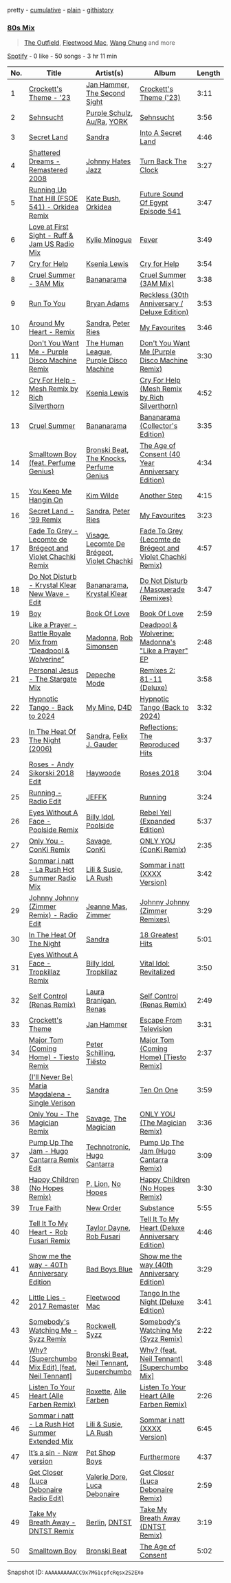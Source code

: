 pretty - [cumulative](/playlists/cumulative/37i9dQZF1EQqZlCxLOykhS.md) - [plain](/playlists/plain/37i9dQZF1EQqZlCxLOykhS) - [githistory](https://github.githistory.xyz/mdn522/spotify-playlist-archive/blob/main/playlists/plain/37i9dQZF1EQqZlCxLOykhS)

### [80s Mix](https://open.spotify.com/playlist/37i9dQZF1EQqZlCxLOykhS)

> <a href=spotify:playlist:37i9dQZF1EIZiHeWKr1GZH>The Outfield</a>, <a href=spotify:playlist:37i9dQZF1EIVOAHdcDTA9Q>Fleetwood Mac</a>, <a href=spotify:playlist:37i9dQZF1EIZD4VtXJGd2L>Wang Chung</a> and more

[Spotify](https://open.spotify.com/user/spotify) - 0 like - 50 songs - 3 hr 11 min

| No. | Title | Artist(s) | Album | Length |
|---|---|---|---|---|
| 1 | [Crockett's Theme \- '23](https://open.spotify.com/track/2JOM6F77PQa1kkA3TCCYHx) | [Jan Hammer](https://open.spotify.com/artist/50zRydJXfkLzGIOj9mITfy), [The Second Sight](https://open.spotify.com/artist/5L456U6gjOzLD4ujOrza3c) | [Crockett's Theme \('23\)](https://open.spotify.com/album/4NiQUJ5MDSolixUXOEYHOY) | 3:11 |
| 2 | [Sehnsucht](https://open.spotify.com/track/7MtWt7agVZGngXRPhH7E9u) | [Purple Schulz](https://open.spotify.com/artist/4hT1uhDdszqVZRRBuDw1aO), [Au/Ra](https://open.spotify.com/artist/1eMmoIprPDWeFdB1FxU6ZV), [YORK](https://open.spotify.com/artist/20L5MecnuNujUE6imrfK0Q) | [Sehnsucht](https://open.spotify.com/album/7pEY3B2tKY9KjYmJ1EwkUf) | 3:56 |
| 3 | [Secret Land](https://open.spotify.com/track/7xNL9ymPzhe3hxP37HY1aw) | [Sandra](https://open.spotify.com/artist/646StQO8yxIiI3niu1OHnG) | [Into A Secret Land](https://open.spotify.com/album/1nIn3GKdFOt9olxMl6zUzV) | 4:46 |
| 4 | [Shattered Dreams \- Remastered 2008](https://open.spotify.com/track/5KXKhCfPNS4342ly8tTf6w) | [Johnny Hates Jazz](https://open.spotify.com/artist/6zpPKMhpOoG646kJgZ7RKf) | [Turn Back The Clock](https://open.spotify.com/album/2x3S4pCzJSpvObdkK8PY4u) | 3:27 |
| 5 | [Running Up That Hill \(FSOE 541\) \- Orkidea Remix](https://open.spotify.com/track/2Ni7hJ4EQHWmOuMvmw23kl) | [Kate Bush](https://open.spotify.com/artist/1aSxMhuvixZ8h9dK9jIDwL), [Orkidea](https://open.spotify.com/artist/0aXrPFaq0OZY0Iv87lEWR7) | [Future Sound Of Egypt Episode 541](https://open.spotify.com/album/7KT2lmYS4WliWjF6USa3D1) | 3:47 |
| 6 | [Love at First Sight \- Ruff & Jam US Radio Mix](https://open.spotify.com/track/3nFL304KxqFg3qq7Frm6uN) | [Kylie Minogue](https://open.spotify.com/artist/4RVnAU35WRWra6OZ3CbbMA) | [Fever](https://open.spotify.com/album/4WzTXHp8bVKkKNu3UQ2Fqu) | 3:49 |
| 7 | [Cry for Help](https://open.spotify.com/track/4GCrTapUS4ZmMUp4eah6tX) | [Ksenia Lewis](https://open.spotify.com/artist/1TJZLHNIOUoFzy8Yt62GBz) | [Cry for Help](https://open.spotify.com/album/3lwvKcWC8WvucDJjifCdB0) | 3:54 |
| 8 | [Cruel Summer \- 3AM Mix](https://open.spotify.com/track/0ioAjIAAqitlnPgHLg83fA) | [Bananarama](https://open.spotify.com/artist/3sc7iUG1Wwpwx7bHeZolgx) | [Cruel Summer \(3AM Mix\)](https://open.spotify.com/album/1TiUBQWvRfyt4noJx8L1FF) | 3:38 |
| 9 | [Run To You](https://open.spotify.com/track/2RWFncSWZEhSRRifqiDNVV) | [Bryan Adams](https://open.spotify.com/artist/3Z02hBLubJxuFJfhacLSDc) | [Reckless \(30th Anniversary / Deluxe Edition\)](https://open.spotify.com/album/2o2G49EPi4lua5zgxUKhLL) | 3:53 |
| 10 | [Around My Heart \- Remix](https://open.spotify.com/track/1wYllEHi3VGRfif8dRvSQe) | [Sandra](https://open.spotify.com/artist/646StQO8yxIiI3niu1OHnG), [Peter Ries](https://open.spotify.com/artist/1aEmlVUsELFecVCxatIeR6) | [My Favourites](https://open.spotify.com/album/3T9bzIzRASahbQomAAhzOt) | 3:46 |
| 11 | [Don't You Want Me \- Purple Disco Machine Remix](https://open.spotify.com/track/3BTzwW4PLNDtREjesuYy03) | [The Human League](https://open.spotify.com/artist/1aX2dmV8XoHYCOQRxjPESG), [Purple Disco Machine](https://open.spotify.com/artist/2WBJQGf1bT1kxuoqziH5g4) | [Don't You Want Me \(Purple Disco Machine Remix\)](https://open.spotify.com/album/6PyR3pcLILu7KgE7axImpq) | 3:30 |
| 12 | [Cry For Help \- Mesh Remix by Rich Silverthorn](https://open.spotify.com/track/3QZWRRYlwiWdrpZCFinfEq) | [Ksenia Lewis](https://open.spotify.com/artist/1TJZLHNIOUoFzy8Yt62GBz) | [Cry For Help \(Mesh Remix by Rich Silverthorn\)](https://open.spotify.com/album/62NSNba4nRMutJCnrtMAgh) | 4:52 |
| 13 | [Cruel Summer](https://open.spotify.com/track/2EGaDf0cPX789H3LNeB03D) | [Bananarama](https://open.spotify.com/artist/3sc7iUG1Wwpwx7bHeZolgx) | [Bananarama \(Collector's Edition\)](https://open.spotify.com/album/4zHriUoFVrq0YZ2kIEOkIW) | 3:35 |
| 14 | [Smalltown Boy \(feat\. Perfume Genius\)](https://open.spotify.com/track/5H7yuv2SupQrXDYItiHy3d) | [Bronski Beat](https://open.spotify.com/artist/2wpWOzQE5TpA0dVnh5YD08), [The Knocks](https://open.spotify.com/artist/2x7EATekOPhFGRx3syMGEC), [Perfume Genius](https://open.spotify.com/artist/2ueoLVCXQ948OfhVvAy3Nn) | [The Age of Consent \(40 Year Anniversary Edition\)](https://open.spotify.com/album/0GrkL3xnshqjHCUEENvSqr) | 4:34 |
| 15 | [You Keep Me Hangin On](https://open.spotify.com/track/1wEeNtO7z41aUqC80shxqK) | [Kim Wilde](https://open.spotify.com/artist/73a6pNH4YtLNgDbPQwXveo) | [Another Step](https://open.spotify.com/album/7g47QK9nosKX9B2zdd8yTs) | 4:15 |
| 16 | [Secret Land \- '99 Remix](https://open.spotify.com/track/4U96euqCG1HlxhHWaeoZhc) | [Sandra](https://open.spotify.com/artist/646StQO8yxIiI3niu1OHnG), [Peter Ries](https://open.spotify.com/artist/1aEmlVUsELFecVCxatIeR6) | [My Favourites](https://open.spotify.com/album/3T9bzIzRASahbQomAAhzOt) | 3:23 |
| 17 | [Fade To Grey \- Lecomte de Brégeot and Violet Chachki Remix](https://open.spotify.com/track/6gP3jfbNT0REkHV1YpYYGT) | [Visage](https://open.spotify.com/artist/0EPf9vAXPdFV5Ezp1sMX8B), [Lecomte De Brégeot](https://open.spotify.com/artist/0Y3QSSc5Uw3g2ZHPkR2bdA), [Violet Chachki](https://open.spotify.com/artist/39MrkAPZRa0GzXX7KaSC3m) | [Fade To Grey \(Lecomte de Brégeot and Violet Chachki Remix\)](https://open.spotify.com/album/0sQQ4gTpRi8JNzzoQ1hn0D) | 4:57 |
| 18 | [Do Not Disturb \- Krystal Klear New Wave \- Edit](https://open.spotify.com/track/7nrNN5sp8GtUeKccwP3Ine) | [Bananarama](https://open.spotify.com/artist/3sc7iUG1Wwpwx7bHeZolgx), [Krystal Klear](https://open.spotify.com/artist/0jqr8aeeHSn5pMEVD4aTrI) | [Do Not Disturb / Masquerade \(Remixes\)](https://open.spotify.com/album/6D3ZqxAwMRz0bAd6pbUwT2) | 3:47 |
| 19 | [Boy](https://open.spotify.com/track/4FQhTIpf3bnxGsCr0dHhtr) | [Book Of Love](https://open.spotify.com/artist/0ow8F3xGkmZWVulTtaiFQo) | [Book Of Love](https://open.spotify.com/album/55egvXrYk8zuETwYpwMt53) | 2:59 |
| 20 | [Like a Prayer \- Battle Royale Mix from “Deadpool & Wolverine”](https://open.spotify.com/track/1xSDXrcZ16nKUZGsOckUTW) | [Madonna](https://open.spotify.com/artist/6tbjWDEIzxoDsBA1FuhfPW), [Rob Simonsen](https://open.spotify.com/artist/2ZeUaZT3s3NSbeV7OS094J) | [Deadpool & Wolverine: Madonna's "Like a Prayer" EP](https://open.spotify.com/album/4Uolzy4jMibs7tewebgYA0) | 2:48 |
| 21 | [Personal Jesus \- The Stargate Mix](https://open.spotify.com/track/2W1BhHcdMclicMsbO8ZKU9) | [Depeche Mode](https://open.spotify.com/artist/762310PdDnwsDxAQxzQkfX) | [Remixes 2: 81\-11 \(Deluxe\)](https://open.spotify.com/album/3IMZt31tzYqPFaMg9fIxv6) | 3:58 |
| 22 | [Hypnotic Tango \- Back to 2024](https://open.spotify.com/track/4pp2su4kculYJMm8xPdp2z) | [My Mine](https://open.spotify.com/artist/6RJSLoaPbwMo58MnK83v8o), [D4D](https://open.spotify.com/artist/6338NoC0VXcC3CMPGGY0Jx) | [Hypnotic Tango \(Back to 2024\)](https://open.spotify.com/album/3auRMPDTTyKfgke8VFN4GH) | 3:32 |
| 23 | [In The Heat Of The Night \(2006\)](https://open.spotify.com/track/0mbbaq4GFL6vcMaZE6ERKK) | [Sandra](https://open.spotify.com/artist/646StQO8yxIiI3niu1OHnG), [Felix J\. Gauder](https://open.spotify.com/artist/35tK5vB1IJe7cXUrcwYW4F) | [Reflections: The Reproduced Hits](https://open.spotify.com/album/5BvMXze64ybiQtlk1MTRTq) | 3:37 |
| 24 | [Roses \- Andy Sikorski 2018 Edit](https://open.spotify.com/track/12EIY4jB5MpHsGIEXqMFTy) | [Haywoode](https://open.spotify.com/artist/2GviMUTaiOo7r5WyOFrviY) | [Roses 2018](https://open.spotify.com/album/6orlBHx8rre7Bfjvl7l4uJ) | 3:04 |
| 25 | [Running \- Radio Edit](https://open.spotify.com/track/4uLqEjWxXnpwJAH4FKxnzI) | [JEFFK](https://open.spotify.com/artist/1nIthbIXe9Zt7p8sHqHcJd) | [Running](https://open.spotify.com/album/6pJUiMQx8M37CT6hP2WTcr) | 3:24 |
| 26 | [Eyes Without A Face \- Poolside Remix](https://open.spotify.com/track/5lVkie1tVUwswcx83M3xYZ) | [Billy Idol](https://open.spotify.com/artist/7lzordPuZEXxwt9aoVZYmG), [Poolside](https://open.spotify.com/artist/5szdY7KaSi7epwyffrbV8c) | [Rebel Yell \(Expanded Edition\)](https://open.spotify.com/album/7toLJZQWTgBbSFE07O2s9D) | 5:37 |
| 27 | [Only You \- ConKi Remix](https://open.spotify.com/track/0YTucYeB2JHIy46k7CqjlU) | [Savage](https://open.spotify.com/artist/2t97iXd3qCH0qMvf83HziW), [ConKi](https://open.spotify.com/artist/2oBcbbUQy8Md3FYXifyPTF) | [ONLY YOU \(ConKi Remix\)](https://open.spotify.com/album/5V96HIpvFBAb7B9j9EUHgT) | 2:35 |
| 28 | [Sommar i natt \- La Rush Hot Summer Radio Mix](https://open.spotify.com/track/0eUjuJ7gwEJNJGpfBjHIfU) | [Lili & Susie](https://open.spotify.com/artist/3oXpnVT7kg367PfwhfwSvK), [LA Rush](https://open.spotify.com/artist/3Fcm1LbnCOQx1Rqf6pLCm3) | [Sommar i natt \(XXXX Version\)](https://open.spotify.com/album/26MYz2OL4GAgXzNzbbyHOt) | 3:42 |
| 29 | [Johnny Johnny \(Zimmer Remix\) \- Radio Edit](https://open.spotify.com/track/5dfq03JQv2SvAmcPfkdCbX) | [Jeanne Mas](https://open.spotify.com/artist/6ItMujsGa113JYrjlfrZXR), [Zimmer](https://open.spotify.com/artist/2pts5B2shsEtIVC4onTFKb) | [Johnny Johnny \(Zimmer Remixes\)](https://open.spotify.com/album/40Z9GgPF8S8QF1yMRWnUCB) | 3:29 |
| 30 | [In The Heat Of The Night](https://open.spotify.com/track/0MSAWjq5aWfTUNL9hv7Epd) | [Sandra](https://open.spotify.com/artist/646StQO8yxIiI3niu1OHnG) | [18 Greatest Hits](https://open.spotify.com/album/5R4nunnQpi3Kh2t5UeMxYS) | 5:01 |
| 31 | [Eyes Without A Face \- Tropkillaz Remix](https://open.spotify.com/track/1I3kwzmR9vPPN3PMmtyHF1) | [Billy Idol](https://open.spotify.com/artist/7lzordPuZEXxwt9aoVZYmG), [Tropkillaz](https://open.spotify.com/artist/5bzWtCkjIAMgN93gLt56SO) | [Vital Idol: Revitalized](https://open.spotify.com/album/0muJUVeQXtAA1eRO4mgDU9) | 3:50 |
| 32 | [Self Control \(Renas Remix\)](https://open.spotify.com/track/5Xjeg5ylXpz8uRwi9MomD2) | [Laura Branigan](https://open.spotify.com/artist/4463nfFMmK1cwAWBQDwT5e), [Renas](https://open.spotify.com/artist/4UdggJL2IG58o6VXY7U4MS) | [Self Control \(Renas Remix\)](https://open.spotify.com/album/11WeshnOn1G3G1luT1d4VL) | 2:49 |
| 33 | [Crockett's Theme](https://open.spotify.com/track/3TnJ7M6in8Pb5EyGBUK02Y) | [Jan Hammer](https://open.spotify.com/artist/50zRydJXfkLzGIOj9mITfy) | [Escape From Television](https://open.spotify.com/album/4nVDdldmLtm2yLSymEtGaD) | 3:31 |
| 34 | [Major Tom \(Coming Home\) \- Tiesto Remix](https://open.spotify.com/track/63H9c8IBOHL6Afcuz8PlVV) | [Peter Schilling](https://open.spotify.com/artist/7ip3CWlgPZbQHvgJpmcGSS), [Tiësto](https://open.spotify.com/artist/2o5jDhtHVPhrJdv3cEQ99Z) | [Major Tom \(Coming Home\) \[Tiesto Remix\]](https://open.spotify.com/album/1QwLHGS90N883QGFhneVi5) | 2:37 |
| 35 | [\(I'll Never Be\) Maria Magdalena \- Single Verison](https://open.spotify.com/track/7LNP6YNYDeMgBeG4JBfAdq) | [Sandra](https://open.spotify.com/artist/646StQO8yxIiI3niu1OHnG) | [Ten On One](https://open.spotify.com/album/3hfGA48qunf7KofX40XEVc) | 3:59 |
| 36 | [Only You \- The Magician Remix](https://open.spotify.com/track/0Vj3mh1hBHQSMMVS0Bwzcr) | [Savage](https://open.spotify.com/artist/2t97iXd3qCH0qMvf83HziW), [The Magician](https://open.spotify.com/artist/4WUGQykLBGFfsl0Qjl6TDM) | [ONLY YOU \(The Magician Remix\)](https://open.spotify.com/album/3rsNfu3ohU8MwvTx5Xzqh8) | 3:36 |
| 37 | [Pump Up The Jam \- Hugo Cantarra Remix Edit](https://open.spotify.com/track/1lYnlzVo0DDUPjfqGJRggA) | [Technotronic](https://open.spotify.com/artist/2Cd98zHVdZeOCisc6Gi2sB), [Hugo Cantarra](https://open.spotify.com/artist/7bI21Y9xsFRFVtt3cWf73n) | [Pump Up The Jam \(Hugo Cantarra Remix\)](https://open.spotify.com/album/4e0eolJnPxu9htfouCRFqV) | 3:09 |
| 38 | [Happy Children \(No Hopes Remix\)](https://open.spotify.com/track/4rJoiCvNPQ193TCxzqy7Xz) | [P\. Lion](https://open.spotify.com/artist/3C4Ma6ujXcpDtisnx6RASG), [No Hopes](https://open.spotify.com/artist/4eRfkq2oGeOhnEEndl184K) | [Happy Children \(No Hopes Remix\)](https://open.spotify.com/album/4YZFtIR7nillxhcXCAPjbN) | 3:30 |
| 39 | [True Faith](https://open.spotify.com/track/4fpxnJGDWFxjGvLJOqPPt8) | [New Order](https://open.spotify.com/artist/0yNLKJebCb8Aueb54LYya3) | [Substance](https://open.spotify.com/album/6iHuSGy6pq4tNGFV3ZVPtl) | 5:55 |
| 40 | [Tell It To My Heart \- Rob Fusari Remix](https://open.spotify.com/track/0kP79hrf9XyhLUEMjND6ny) | [Taylor Dayne](https://open.spotify.com/artist/32lVGr0fSRGT6okLKHiP68), [Rob Fusari](https://open.spotify.com/artist/5qbs5KV8sxqWfjCs6vmGPG) | [Tell It To My Heart \(Deluxe Anniversary Edition\)](https://open.spotify.com/album/5pVYexBRc0D7CoiwYBgWF2) | 4:46 |
| 41 | [Show me the way \- 40Th Anniversary Edition](https://open.spotify.com/track/6TNxCEcQ03uguMuAhzHA0R) | [Bad Boys Blue](https://open.spotify.com/artist/6OXILsPD4WNJ7XiGMAkCWa) | [Show me the way \(40th Anniversary Edition\)](https://open.spotify.com/album/7DYnt959dB7niylzIO4tVG) | 3:29 |
| 42 | [Little Lies \- 2017 Remaster](https://open.spotify.com/track/4CoSCPlKNrWli7E5kFtbcl) | [Fleetwood Mac](https://open.spotify.com/artist/08GQAI4eElDnROBrJRGE0X) | [Tango In the Night \(Deluxe Edition\)](https://open.spotify.com/album/4AsXQ17Arq1cUVoa9dKJ3F) | 3:41 |
| 43 | [Somebody's Watching Me \- Syzz Remix](https://open.spotify.com/track/4dKgJOFyPs5qMTC925ikc3) | [Rockwell](https://open.spotify.com/artist/3xs0LEzcPXtgNfMNcHzLIP), [Syzz](https://open.spotify.com/artist/5qQTwkRWNaZngwkU1CPmYJ) | [Somebody's Watching Me \(Syzz Remix\)](https://open.spotify.com/album/1Vc0bXQ2kxa5Sd1sECrwgA) | 2:22 |
| 44 | [Why? \(Superchumbo Mix Edit\) \[feat\. Neil Tennant\]](https://open.spotify.com/track/3U4lnSMuMASsmmzKPVZ4kk) | [Bronski Beat](https://open.spotify.com/artist/2wpWOzQE5TpA0dVnh5YD08), [Neil Tennant](https://open.spotify.com/artist/1dfUmPiIel95MFXvQMUAED), [Superchumbo](https://open.spotify.com/artist/3oswXxyAvrKPya8Ot6wOjg) | [Why? \(feat\. Neil Tennant\) \[Superchumbo Mix\]](https://open.spotify.com/album/4tuQBFc6Zn3qc9k7BPV4KO) | 3:48 |
| 45 | [Listen To Your Heart \(Alle Farben Remix\)](https://open.spotify.com/track/0sq0ZrRh5vUKaVZrvmReuw) | [Roxette](https://open.spotify.com/artist/2SHhfs4BiDxGQ3oxqf0UHY), [Alle Farben](https://open.spotify.com/artist/61ipISvUVa5LkJlKZnm3Oo) | [Listen To Your Heart \(Alle Farben Remix\)](https://open.spotify.com/album/0PrR6zOkbOxp5cNNUIkLlo) | 2:26 |
| 46 | [Sommar i natt \- La Rush Hot Summer Extended Mix](https://open.spotify.com/track/5hLWeYowUsq0NEIH194N8e) | [Lili & Susie](https://open.spotify.com/artist/3oXpnVT7kg367PfwhfwSvK), [LA Rush](https://open.spotify.com/artist/3Fcm1LbnCOQx1Rqf6pLCm3) | [Sommar i natt \(XXXX Version\)](https://open.spotify.com/album/26MYz2OL4GAgXzNzbbyHOt) | 6:45 |
| 47 | [It’s a sin \- New version](https://open.spotify.com/track/2qwltsFNa7BlujYKaZGrjC) | [Pet Shop Boys](https://open.spotify.com/artist/2ycnb8Er79LoH2AsR5ldjh) | [Furthermore](https://open.spotify.com/album/5zgcqdr1BIAdEkLVQLpGJf) | 4:37 |
| 48 | [Get Closer \(Luca Debonaire Radio Edit\)](https://open.spotify.com/track/5eAZoN2BN0l135Rls45P80) | [Valerie Dore](https://open.spotify.com/artist/6IwjxNTPn0EMh4U855D3qs), [Luca Debonaire](https://open.spotify.com/artist/3rTZTOuaGaIuJeYuZZmVCA) | [Get Closer \(Luca Debonaire Remix\)](https://open.spotify.com/album/68Y5FuBrBUaxJXAJEQeAVZ) | 2:59 |
| 49 | [Take My Breath Away \- DNTST Remix](https://open.spotify.com/track/4TN5O1de7b160q5ORtKreF) | [Berlin](https://open.spotify.com/artist/2aS6jYh7ysTL1ZUsHneNgM), [DNTST](https://open.spotify.com/artist/5e4psZZxyVvf7NVLWkKqjf) | [Take My Breath Away \(DNTST Remix\)](https://open.spotify.com/album/7EPjDTThLH7yCkor8XVZ6q) | 3:19 |
| 50 | [Smalltown Boy](https://open.spotify.com/track/5vmRQ3zELMLUQPo2FLQ76x) | [Bronski Beat](https://open.spotify.com/artist/2wpWOzQE5TpA0dVnh5YD08) | [The Age of Consent](https://open.spotify.com/album/6OMYQUITdN6wBaWfEtgooI) | 5:02 |

Snapshot ID: `AAAAAAAAAACC9x7MG1cpfcRqsx2S2EXo`
